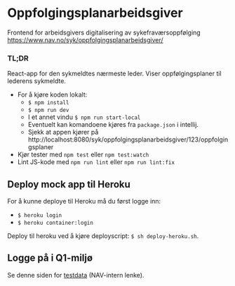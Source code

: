 # Oppfolgingsplanarbeidsgiver

Frontend for arbeidsgivers digitalisering av sykefraværsoppfølging https://www.nav.no/syk/oppfolgingsplanarbeidsgiver/

### TL;DR

React-app for den sykmeldtes nærmeste leder. Viser oppfølgingsplaner til lederens sykmeldte.

* For å kjøre koden lokalt:
    - `$ npm install`
    - `$ npm run dev`
    - I et annet vindu `$ npm run start-local`
    - Eventuelt kan komandoene kjøres fra `package.json` i intellij.
    - Sjekk at appen kjører på http://localhost:8080/syk/oppfolgingsplanarbeidsgiver/123/oppfolgingsplaner
* Kjør tester med `npm test` eller `npm test:watch`
* Lint JS-kode med `npm run lint` eller `npm run lint:fix`

## Deploy mock app til Heroku

For å kunne deploye til Heroku må du først logge inn: 
* `$ heroku login`
* `$ heroku container:login`

Deploy til heroku ved å kjøre deployscript: `$ sh deploy-heroku.sh`.

## Logge på i Q1-miljø
Se denne siden for [testdata](https://confluence.adeo.no/pages/viewpage.action?pageId=228580060) (NAV-intern lenke).

